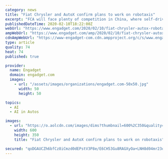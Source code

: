 ```yaml
---
category: news
title: "Fiat Chrysler and AutoX confirm plans to work on robotaxis"
excerpt: "FCA will face plenty of competition in China, where self-driving car tests have been permitted on public roads since 2017. Alibaba, Baidu, Chinese ridesharing company Didi Chuxingare and Tencent are all working on autonomous vehicle platforms. Volvo and Ford are both involved with Baidu. Meanwhile, Volkswagen's autonomous driving subsidiary ..."
publishedDateTime: 2020-02-10T18:22:00Z
webUrl: "https://www.engadget.com/2020/02/10/fiat-chrysler-autox-robotaxis-china/"
ampWebUrl: "https://www.engadget.com/amp/2020/02/10/fiat-chrysler-autox-robotaxis-china/"
cdnAmpWebUrl: "https://www-engadget-com.cdn.ampproject.org/c/s/www.engadget.com/amp/2020/02/10/fiat-chrysler-autox-robotaxis-china/"
type: article
quality: 74
heat: 74
published: true

provider:
  name: Engadget
  domain: engadget.com
  images:
    - url: "/assets/images/organizations/engadget.com-50x50.jpg"
      width: 50
      height: 50

topics:
  - AI
  - AI in Autos

images:
  - url: "https://o.aolcdn.com/images/dims?thumbnail=600%2C350&quality=80&image_uri=https%3A%2F%2Fo.aolcdn.com%2Fimages%2Fdims%3Fcrop%3D4000%252C2499%252C0%252C168%26quality%3D85%26format%3Djpg%26resize%3D1600%252C1000%26image_uri%3Dhttps%253A%252F%252Fs.yimg.com%252Fos%252Fcreatr-uploaded-images%252F2020-02%252Fd4964650-4c34-11ea-a374-cfaa3a243dce%26client%3Da1acac3e1b3290917d92%26signature%3Da8fc029f8045afc06de7644470a82b686457cff2&client=amp-blogside-v2&signature=9fe2063928992a00bf65af16b4d39b2a6b5c5b19"
    width: 600
    height: 350
    title: "Fiat Chrysler and AutoX confirm plans to work on robotaxis"

secured: "qoDGAUCZh6bfCz8iCmzd0dEPstV3P8e/E6CH53Gu8RAGXyOa+LNH8d04mr23omCPr7PFFyn/EZpl2pC9nFFYr4PiSiba+uSPn6hyBYiBbT19uunG5j38fqSp4jxG2r1+rjQt8P5LaBePao4RBjfosNTESqMJpBvQyzdnynb0UfdRjV/6ZAgXsM5fdbnTIm1ajaLTSKQ8AauXk+6KJcC2YHpAb4dHxb97ebqTzgYGlkJyPO5DAgjVKrmAisFqASNxPub2Jet62zWyo1pY2zHSzpSqAiWlvqAPzshvanzcHRHxTszPzWWGj6A1jTF4jjdg63eSNHg13PfFVp5ZjSEAE5MvvSXPqxhOU/Qh9PH4trMwInP7uU83V9VAkNh6/fPXCR3cAWahKzdgdYh8SdplBoK2ouFX42s5ReOwLrCQuIgkvLb4ypEQGPC7Zh/VCCurJquewriCzcsUbxgHLJxA3/QUubj9kY6UjXOSSlMM/ag=;8AYuBYIquCcbUSmiC2gGWA=="
---
```


